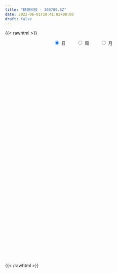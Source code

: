 ```yaml
---
title: "精研科技 - 300709.SZ"
date: 2022-06-01T20:41:02+08:00
draft: false
---
```

{{< rawhtml >}}
    <div style="text-align: center">
        <label style="padding: 1rem;"><input style="margin-right: .5rem" type="radio" name="period" value="D" checked onclick="period_change(this)">日</label>
        <label style="padding: 1rem;"><input style="margin-right: .5rem" type="radio" name="period" value="W" onclick="period_change(this)">周</label>
        <label style="padding: 1rem;"><input style="margin-right: .5rem" type="radio" name="period" value="M" onclick="period_change(this)">月</label>
    </div>
    <div id="chart" style="height: 700px;"></div> 
    <script type="text/javascript">
        const D_v = [31789.58,17188.54,16648.01,19782.54,20491.68,18408.97,13021.8,25885.63,72927.86,45839.28,58942.66,66710.91,65466.51,41575.82,27647.24,36043.74,21802.39,19258.27,16846.7,33655.02,21378.16,20102.78,47469.51,47959.66,33911.07,71690.3,36969.64,55777.96,43561.27,45658.7,27912.41,32002.69,22770.57,32086.51,22960.29,28697.15,23748.64,35218.82,20302.76,13309.28,14051.01,16822.62,32313.76,32488.4,23451.52,53088.59,35675.33,20479.51,17588.58,18277.04,29838.47,29267.47,21561.75,32805.99,21238.16,17890.11,21410.44,17124.09,20834.72,60386.82,37116.75,31084.86,21120.32,18062.8,18095.68,27489.97,29725.32,19913.35,33568.86,26867.69,21094.96,17376.07,22491.44,27928.57,69935.5,131856.75,109961.79,103148.37,100250.55,56420.1,61628.31,39505.17,39078.24,30981.04,24207.04,22345.27,19463.6,51301.11,41439.93,28574.72,27272.45,17354.36,47222.46,40031.54,50911.3,26924.32,165511.68,100176.56,50176.17,44218.6,40334.97,50834.58,41665.21,37853.5,125834.02,74211.6,138899.69,92484.89,109446.48,62322.87,58950.76,53565.6,123399.41,101234.79,85806.96,68968.69,46112.35,80422.56,53517.14,42995.48,30312.33,82781.24,86572.31,62816.09,61952.18,82479.25,51295.23,32579.28,82663.2,84557.91,50946.09,44997.67,60385.77,86992.74,44695.36,53673.1,39752.53,35303.8,43620.76,38562.73,61625.22,100007.66,66721.03,67840.87,43449.43,106217.4,67604.87,64001.49,62941.3,43838.95,31242.71,50142.88,31493.49,56662.18,60718.98,32255.61,37682.08,28078.03,69739.43,46197.64,46178.69,45908.61,37171.1,21000.05,23550.68,43349.04,23465.41,23486.0,36463.67,29906.61,51144.8,29059.81,53185.14,38011.01,31762.57,23662.89,33057.11,33812.64,28331.99,29781.58,35732.37,29879.72,23888.25,22409.34,26061.98,32889.29,31040.85,46050.7,26484.41,16842.12,23652.85,18485.21,25377.8,22934.29,33831.64,29573.21,19944.14,31191.01,22929.78,23350.87,15566.8,12228.57,25195.82,12654.61,16450.28,19303.26,31124.65,21773.66,20634.54,29382.34,24286.76,102201.4,46290.53,39548.86,35978.13,30097.36,19187.43,16461.58,20751.72,24650.88,40193.82,17712.56,24400.9,18698.42,20238.94,22943.84,20301.63,33735.29,23843.89,50076.9,53707.81,24928.45,16986.18,26511.32,32639.57,41368.05,22694.68,16409.57,13001.79,37027.46,25293.79,19108.57,15233.63,18238.78,13940.2,28167.09,19562.6,14388.26,36843.59,31210.45]
const D_histogram = [0.0,-0.0068795442,-0.0023465882,0.0561918973,0.1422051261,0.1533161213,0.1668043626,0.2193497179,0.4624865569,0.5317613426,0.6786722628,0.8701012765,0.8904294517,0.7461748165,0.6399176945,0.3969387771,0.2709127545,0.1067550665,0.0100222532,-0.0215329577,-0.0647778703,-0.156331061,-0.0732579773,0.0059514085,0.0313481807,0.253909756,0.2859471029,0.3940711306,0.369734562,0.2111150135,0.0935879211,-0.1007255858,-0.2134124892,-0.249398476,-0.2565529453,-0.2631837153,-0.3208692804,-0.4718937203,-0.5952092935,-0.6314333435,-0.6544043897,-0.574475574,-0.4233591231,-0.2894636857,-0.2614278722,-0.6158759162,-0.8850245411,-1.0028961673,-1.0213145327,-0.9613406845,-0.8793501962,-0.842651685,-0.7520197442,-0.6427458018,-0.5477487926,-0.4303320432,-0.2925502219,-0.1874887125,-0.0926995947,0.0866197618,0.1427592907,0.1031075466,0.0722678424,0.0649959019,0.0376291324,0.0934663025,0.08344219,0.0943759343,0.0289508377,-0.0254494267,-0.0649243706,-0.0443256707,0.0123090579,0.1312913652,0.3606729879,0.8844440384,1.0859037828,0.9918989413,0.9700022508,0.854392428,0.813069835,0.6890722289,0.5583902789,0.4125039985,0.2593281216,0.1300817673,0.0688996935,0.1363921842,0.0311594003,-0.1143474712,-0.310394214,-0.3484443649,-0.164699278,-0.0369034727,0.1028160875,0.1397041188,0.408553861,0.5671753926,0.5405246084,0.4081246654,0.3437271279,0.3315645253,0.3213911704,0.337154315,0.6298697802,0.7328634511,0.9070703155,1.0298351286,1.1696483978,1.0823231412,0.9689763762,0.9017654161,1.0717087192,0.8939301254,0.786285904,0.7972889386,0.6837053901,0.8608281798,0.7513403499,0.6908757892,0.5957245233,0.2897331679,-0.1215412796,-0.3376521868,-0.6210037172,-0.9576728145,-1.207735117,-1.3531910682,-1.1849708382,-0.8862506528,-0.7618822073,-0.6807395636,-0.4902695962,-0.5164731915,-0.6350894907,-0.6316550303,-0.6174704358,-0.6916106011,-0.7901210788,-0.7169756563,-0.5550325051,-0.6292837348,-0.6337375689,-0.4708741163,-0.3484499377,0.2050440836,0.4331792449,0.332758339,0.3736115165,0.3277117327,0.3050391148,0.3937827969,0.4070497727,0.4460528522,0.1873335495,0.0238155126,-0.2699875445,-0.4418097986,-0.8181712151,-0.9507805767,-0.9508483748,-0.7801552891,-0.5510839532,-0.485074812,-0.5344736229,-0.7047306458,-0.7698147142,-0.8142279886,-0.9589257039,-0.9524923605,-0.9771346489,-0.8262826728,-0.7686555174,-0.7152074951,-0.6164110026,-0.5638027244,-0.6028820737,-0.6207019141,-0.4620273427,-0.3276297503,-0.1368895576,0.0303385673,0.2141993893,0.3543245838,0.541208749,0.6461764979,0.820460602,1.0897259088,1.1702664355,1.1785972459,1.1525853147,1.0833629792,0.8892993665,0.7132022779,0.4972597759,0.3545980241,0.3079336022,0.051957759,-0.2549016267,-0.278320116,-0.2383695069,-0.2304507895,-0.289085804,-0.311674289,-0.2970114804,-0.30695523,-0.4153403288,-0.4281885011,-0.5588341633,-0.5471450685,-0.5911132863,-0.9394538772,-1.1384408844,-1.2122828714,-1.2042433106,-1.1904219627,-1.1212102504,-1.0764277322,-0.9823952962,-0.9029420587,-0.650938991,-0.4697141073,-0.361702805,-0.3050562709,-0.2401205635,-0.32409398,-0.3864936677,-0.2908205077,-0.2197618869,0.1153569397,0.462859736,0.6278216037,0.7072206226,0.8535753532,0.9710140418,1.1193951454,1.1874959152,1.1619877839,1.1486101402,1.2768506383,1.3029796992,1.2384316243,1.1010173653,0.8383867188,0.6252776942,0.6029257656,0.5212447657,0.4341892329,0.5011396065,0.4519204668]
const D_fast = [0.0,-0.0085994302,-0.0046531213,0.0679333386,0.1894978489,0.2389378744,0.2941272063,0.4015099911,0.7602684693,0.9624835907,1.2790625766,1.6880169093,1.9309524475,1.9732415164,2.026963818,1.8832195949,1.8249217609,1.6874528396,1.5932255896,1.5562871392,1.4968477591,1.3662118031,1.4309703925,1.5116676304,1.5449014478,1.830940462,1.9344645847,2.141106395,2.2092034669,2.1033626718,2.0092325597,1.7897376564,1.6236976306,1.5253620249,1.4540693193,1.3816426204,1.2437397352,0.9747418653,0.7026239687,0.5085415828,0.3219694391,0.2582793614,0.3035560315,0.3650855475,0.3277643929,-0.1806526302,-0.6710573903,-1.0396530584,-1.3134000569,-1.4937613799,-1.6316084406,-1.8055728506,-1.9029458459,-1.954358354,-1.9962985429,-1.9864648044,-1.9218205385,-1.8636312073,-1.7920169881,-1.5910426912,-1.4992133396,-1.513088197,-1.5258609406,-1.5168839056,-1.5348433921,-1.4556396463,-1.4448032113,-1.4102754835,-1.4684628707,-1.5292254917,-1.5849315283,-1.5754142461,-1.5157022529,-1.3638971044,-1.0443472347,-0.2994651746,0.1734705155,0.3274404093,0.5480442815,0.6460325657,0.8079774314,0.8562478826,0.8651635024,0.8224032215,0.7340593751,0.6373334626,0.5933763122,0.6949668489,0.597523915,0.4234301758,0.1497848795,0.0246236373,0.1671939047,0.2857638418,0.451187424,0.5230014849,0.8939896924,1.1944050721,1.30288544,1.2725166634,1.2940509078,1.3647794365,1.4349538743,1.5350055976,1.9851885079,2.2713980415,2.6723724848,3.0525960801,3.4848214487,3.6680769775,3.7969743065,3.9552047004,4.3930751833,4.4387791209,4.5277063754,4.7380316446,4.7953744437,5.1877042783,5.2660515359,5.3783059225,5.4320857875,5.198527724,4.7568679567,4.4563440027,4.017741543,3.4416542421,2.8896581604,2.4059044421,2.2778819626,2.3550394848,2.2889373784,2.1998951312,2.2677976996,2.1124758064,1.8350871345,1.6806078373,1.5404248228,1.2933820072,0.9973412599,0.8912427683,0.9144277932,0.6828556298,0.5199674035,0.565112327,0.6004240212,1.2051790634,1.5416090359,1.5243777148,1.6586337714,1.6946619208,1.7482490815,1.935438463,2.0504678819,2.2009841744,1.9890982591,1.8315341003,1.4702341571,1.1879594534,0.607055233,0.2367507273,-0.0010291645,-0.0253749011,0.0659254465,0.0106658847,-0.1723513319,-0.5187910163,-0.7763287632,-1.0242990348,-1.408728176,-1.6404179228,-1.9093438734,-1.9650625656,-2.0995992894,-2.224953141,-2.2802593991,-2.368601802,-2.5584016697,-2.7313969887,-2.6882292529,-2.6357390981,-2.4792212948,-2.3044085281,-2.0669978588,-1.8382915183,-1.5161051659,-1.2495932924,-0.8701940378,-0.3284972539,0.0446098818,0.3475900036,0.609724401,0.8113428104,0.8396040393,0.8418075201,0.7501799622,0.6961677163,0.7264866951,0.4835002915,0.1129154992,0.0199169809,0.0002752133,-0.0494187667,-0.1803252322,-0.2808322895,-0.340422351,-0.427104908,-0.6393250891,-0.7592203866,-1.0295745897,-1.154671762,-1.3464183014,-1.9296223616,-2.4132195899,-2.7901322947,-3.0831535616,-3.3669377044,-3.5780285547,-3.8023529696,-3.9539193576,-4.1002016348,-4.0109333148,-3.9471369579,-3.9295513569,-3.9491688905,-3.944263324,-4.1092602355,-4.2682833401,-4.245315307,-4.229197158,-3.8652390964,-3.4020213661,-3.0801040975,-2.823899923,-2.4641513541,-2.103959155,-1.6757292651,-1.3107545164,-1.0457657017,-0.7719908104,-0.3245376527,0.0273363329,0.2723961641,0.4102362464,0.3572022797,0.3004126786,0.4287921914,0.477422383,0.4989141583,0.6911494335,0.7549104106]
const D_slow = [0.0,-0.001719886,-0.0023065331,0.0117414412,0.0472927228,0.0856217531,0.1273228437,0.1821602732,0.2977819124,0.4307222481,0.6003903138,0.8179156329,1.0405229958,1.2270666999,1.3870461235,1.4862808178,1.5540090064,1.5806977731,1.5832033364,1.5778200969,1.5616256294,1.5225428641,1.5042283698,1.5057162219,1.5135532671,1.5770307061,1.6485174818,1.7470352645,1.8394689049,1.8922476583,1.9156446386,1.8904632421,1.8371101198,1.7747605008,1.7106222645,1.6448263357,1.5646090156,1.4466355855,1.2978332622,1.1399749263,0.9763738289,0.8327549354,0.7269151546,0.6545492332,0.5891922651,0.4352232861,0.2139671508,-0.0367568911,-0.2920855242,-0.5324206954,-0.7522582444,-0.9629211656,-1.1509261017,-1.3116125522,-1.4485497503,-1.5561327611,-1.6292703166,-1.6761424947,-1.6993173934,-1.677662453,-1.6419726303,-1.6161957437,-1.598128783,-1.5818798076,-1.5724725245,-1.5491059488,-1.5282454013,-1.5046514178,-1.4974137083,-1.503776065,-1.5200071577,-1.5310885754,-1.5280113109,-1.4951884696,-1.4050202226,-1.183909213,-0.9124332673,-0.664458532,-0.4219579693,-0.2083598623,-0.0050924035,0.1671756537,0.3067732234,0.409899223,0.4747312534,0.5072516953,0.5244766187,0.5585746647,0.5663645148,0.537777647,0.4601790935,0.3730680023,0.3318931828,0.3226673146,0.3483713364,0.3832973661,0.4854358314,0.6272296795,0.7623608316,0.864391998,0.9503237799,1.0332149113,1.1135627039,1.1978512826,1.3553187277,1.5385345904,1.7653021693,2.0227609515,2.3151730509,2.5857538362,2.8279979303,3.0534392843,3.3213664641,3.5448489955,3.7414204715,3.9407427061,4.1116690536,4.3268760986,4.514711186,4.6874301333,4.8363612641,4.9087945561,4.8784092362,4.7939961895,4.6387452602,4.3993270566,4.0973932774,3.7590955103,3.4628528008,3.2412901376,3.0508195857,2.8806346948,2.7580672958,2.6289489979,2.4701766252,2.3122628676,2.1578952587,1.9849926084,1.7874623387,1.6082184246,1.4694602983,1.3121393646,1.1537049724,1.0359864433,0.9488739589,1.0001349798,1.108429791,1.1916193758,1.2850222549,1.3669501881,1.4432099668,1.541655666,1.6434181092,1.7549313222,1.8017647096,1.8077185877,1.7402217016,1.629769252,1.4252264482,1.187531304,0.9498192103,0.754780388,0.6170093997,0.4957406967,0.362122291,0.1859396295,-0.006514049,-0.2100710462,-0.4498024721,-0.6879255623,-0.9322092245,-1.1387798927,-1.330943772,-1.5097456458,-1.6638483965,-1.8047990776,-1.955519596,-2.1106950745,-2.2262019102,-2.3081093478,-2.3423317372,-2.3347470954,-2.2811972481,-2.1926161021,-2.0573139149,-1.8957697904,-1.6906546399,-1.4182231627,-1.1256565538,-0.8310072423,-0.5428609136,-0.2720201688,-0.0496953272,0.1286052423,0.2529201862,0.3415696923,0.4185530928,0.4315425326,0.3678171259,0.2982370969,0.2386447202,0.1810320228,0.1087605718,0.0308419995,-0.0434108706,-0.1201496781,-0.2239847603,-0.3310318855,-0.4707404264,-0.6075266935,-0.7553050151,-0.9901684844,-1.2747787055,-1.5778494233,-1.878910251,-2.1765157417,-2.4568183043,-2.7259252373,-2.9715240614,-3.1972595761,-3.3599943238,-3.4774228506,-3.5678485519,-3.6441126196,-3.7041427605,-3.7851662555,-3.8817896724,-3.9544947993,-4.0094352711,-3.9805960361,-3.8648811021,-3.7079257012,-3.5311205456,-3.3177267073,-3.0749731968,-2.7951244105,-2.4982504317,-2.2077534857,-1.9206009506,-1.601388291,-1.2756433662,-0.9660354602,-0.6907811189,-0.4811844392,-0.3248650156,-0.1741335742,-0.0438223828,0.0647249254,0.1900098271,0.3029899438]
const D_data = [['2021-05-21', 29.0992, 30.3345, 29.0163, 31.1138],['2021-05-24', 30.2599, 30.2267, 29.6796, 30.4257],['2021-05-25', 30.2433, 30.3594, 30.1604, 31.0392],['2021-05-26', 30.3428, 31.2299, 30.2184, 31.2382],['2021-05-27', 31.0641, 32.0506, 31.006, 32.1667],['2021-05-28', 31.7936, 31.5035, 31.1138, 31.976],['2021-05-31', 31.719, 31.7439, 31.5035, 32.0755],['2021-06-01', 32.03, 32.59, 32.0, 33.49],['2021-06-02', 33.01, 36.09, 33.01, 37.57],['2021-06-03', 36.99, 35.21, 34.65, 36.99],['2021-06-04', 35.11, 37.33, 34.63, 37.82],['2021-06-07', 37.22, 39.53, 36.3, 39.98],['2021-06-08', 39.43, 38.8, 38.16, 41.43],['2021-06-09', 38.5, 37.22, 37.03, 39.05],['2021-06-10', 37.64, 37.76, 37.1, 37.94],['2021-06-11', 37.41, 35.72, 35.49, 37.76],['2021-06-15', 35.5, 36.67, 35.05, 36.95],['2021-06-16', 36.39, 35.78, 35.68, 37.73],['2021-06-17', 35.69, 36.19, 35.36, 36.36],['2021-06-18', 35.9, 36.88, 35.08, 37.2],['2021-06-21', 36.88, 36.72, 36.31, 37.18],['2021-06-22', 36.72, 35.88, 35.83, 37.1],['2021-06-23', 35.97, 38.17, 35.71, 38.33],['2021-06-24', 38.0, 38.75, 37.68, 39.5],['2021-06-25', 38.69, 38.59, 37.5, 38.99],['2021-06-28', 38.54, 42.07, 38.4, 42.97],['2021-06-29', 42.04, 40.82, 40.81, 42.04],['2021-06-30', 40.65, 42.67, 40.51, 43.46],['2021-07-01', 42.67, 41.8, 41.5, 43.5],['2021-07-02', 41.3, 40.12, 39.47, 41.7],['2021-07-05', 40.13, 40.28, 38.92, 40.57],['2021-07-06', 40.26, 38.74, 38.0, 40.34],['2021-07-07', 38.5, 39.07, 38.36, 39.6],['2021-07-08', 39.3, 39.7, 38.87, 40.38],['2021-07-09', 39.3, 39.99, 39.17, 40.66],['2021-07-12', 40.02, 39.99, 39.21, 40.47],['2021-07-13', 40.01, 39.17, 39.0, 40.28],['2021-07-14', 39.01, 37.33, 37.05, 39.38],['2021-07-15', 37.3, 36.7, 36.1, 37.3],['2021-07-16', 36.78, 37.04, 36.53, 37.24],['2021-07-19', 36.61, 36.68, 35.86, 37.1],['2021-07-20', 36.49, 37.76, 36.14, 38.15],['2021-07-21', 37.89, 38.99, 37.37, 39.58],['2021-07-22', 38.78, 39.36, 38.62, 40.38],['2021-07-23', 39.03, 38.34, 37.85, 39.12],['2021-07-26', 33.49, 32.38, 31.79, 35.0],['2021-07-27', 32.5, 31.2, 31.1, 32.65],['2021-07-28', 31.01, 31.3, 30.5, 32.08],['2021-07-29', 31.48, 31.34, 31.24, 31.99],['2021-07-30', 31.34, 31.58, 31.05, 31.95],['2021-08-02', 31.9, 31.41, 30.49, 31.9],['2021-08-03', 31.11, 30.35, 29.99, 31.55],['2021-08-04', 30.61, 30.58, 30.11, 30.74],['2021-08-05', 30.99, 30.62, 30.23, 31.94],['2021-08-06', 30.65, 30.32, 29.86, 30.75],['2021-08-09', 30.1, 30.57, 29.9, 30.68],['2021-08-10', 30.57, 31.0, 30.28, 31.1],['2021-08-11', 31.0, 30.82, 30.51, 31.25],['2021-08-12', 30.6, 30.88, 30.6, 31.22],['2021-08-13', 30.89, 32.44, 30.55, 33.19],['2021-08-16', 32.44, 31.39, 31.2, 32.44],['2021-08-17', 31.43, 30.1, 29.96, 31.52],['2021-08-18', 29.9, 29.86, 29.42, 30.14],['2021-08-19', 29.84, 29.88, 29.4, 30.3],['2021-08-20', 29.67, 29.35, 29.0, 29.93],['2021-08-23', 29.28, 30.3, 29.02, 30.5],['2021-08-24', 30.53, 29.45, 29.11, 30.53],['2021-08-25', 29.46, 29.57, 29.3, 29.8],['2021-08-26', 29.57, 28.3, 28.3, 29.57],['2021-08-27', 28.13, 27.9, 27.62, 29.01],['2021-08-30', 27.81, 27.58, 27.32, 28.05],['2021-08-31', 27.45, 28.02, 27.01, 28.06],['2021-09-01', 28.21, 28.45, 27.7, 28.79],['2021-09-02', 28.37, 29.55, 28.11, 29.63],['2021-09-03', 29.55, 31.87, 29.55, 32.78],['2021-09-06', 33.48, 37.92, 32.9, 38.05],['2021-09-07', 36.3, 36.49, 35.86, 38.18],['2021-09-08', 36.49, 33.8, 33.33, 36.49],['2021-09-09', 34.0, 35.1, 33.03, 36.79],['2021-09-10', 34.82, 34.24, 33.52, 35.0],['2021-09-13', 34.39, 35.4, 32.92, 36.17],['2021-09-14', 35.32, 34.53, 34.05, 35.66],['2021-09-15', 34.29, 34.29, 33.66, 35.51],['2021-09-16', 34.21, 33.79, 33.7, 35.01],['2021-09-17', 33.58, 33.22, 32.86, 34.18],['2021-09-22', 33.0, 32.98, 32.5, 33.95],['2021-09-23', 33.0, 33.47, 32.7, 33.56],['2021-09-24', 33.47, 35.26, 32.88, 35.26],['2021-09-27', 35.0, 33.14, 33.09, 35.24],['2021-09-28', 33.12, 32.0, 31.85, 33.77],['2021-09-29', 31.55, 30.34, 30.34, 31.93],['2021-09-30', 30.55, 31.48, 30.34, 31.68],['2021-10-08', 31.42, 34.5, 31.37, 34.74],['2021-10-11', 34.63, 34.61, 34.43, 36.38],['2021-10-12', 34.6, 35.56, 34.01, 36.38],['2021-10-13', 35.5, 34.9, 34.68, 36.18],['2021-10-14', 39.0, 38.92, 37.53, 41.5],['2021-10-15', 38.21, 39.17, 36.62, 39.7],['2021-10-18', 38.41, 37.75, 37.57, 38.99],['2021-10-19', 38.26, 36.49, 36.3, 38.3],['2021-10-20', 36.36, 37.24, 36.36, 37.65],['2021-10-21', 36.98, 38.1, 36.98, 39.59],['2021-10-22', 37.86, 38.48, 37.81, 39.96],['2021-10-25', 38.18, 39.25, 38.18, 40.06],['2021-10-26', 39.33, 44.13, 38.98, 45.1],['2021-10-27', 43.1, 43.58, 42.71, 45.45],['2021-10-28', 43.2, 46.12, 43.2, 49.5],['2021-10-29', 46.23, 47.33, 45.22, 48.44],['2021-11-01', 48.0, 49.45, 47.21, 50.1],['2021-11-02', 50.0, 48.0, 47.34, 50.0],['2021-11-03', 47.66, 48.34, 46.91, 49.3],['2021-11-04', 48.32, 49.6, 48.27, 50.5],['2021-11-05', 49.6, 54.1, 48.46, 57.37],['2021-11-08', 54.1, 51.0, 50.43, 56.65],['2021-11-09', 51.13, 52.3, 48.75, 53.43],['2021-11-10', 52.78, 54.71, 51.49, 54.88],['2021-11-11', 53.15, 54.04, 53.01, 56.5],['2021-11-12', 53.3, 59.08, 53.13, 60.9],['2021-11-15', 57.5, 56.95, 55.7, 58.88],['2021-11-16', 57.8, 58.34, 56.41, 58.54],['2021-11-17', 57.45, 58.68, 57.4, 59.51],['2021-11-18', 59.0, 56.0, 54.0, 61.79],['2021-11-19', 55.18, 53.5, 53.35, 55.87],['2021-11-22', 53.08, 54.75, 53.0, 56.35],['2021-11-23', 55.09, 52.84, 51.84, 55.12],['2021-11-24', 52.9, 50.5, 50.01, 53.06],['2021-11-25', 51.3, 49.73, 48.96, 51.3],['2021-11-26', 49.27, 49.5, 48.85, 50.0],['2021-11-29', 49.1, 52.99, 48.6, 53.3],['2021-11-30', 53.64, 55.54, 53.13, 57.2],['2021-12-01', 55.0, 54.29, 53.81, 55.88],['2021-12-02', 54.01, 54.15, 53.19, 56.5],['2021-12-03', 54.36, 56.19, 54.36, 57.69],['2021-12-06', 54.81, 53.9, 52.75, 55.99],['2021-12-07', 54.11, 52.25, 51.8, 54.68],['2021-12-08', 52.52, 53.3, 51.68, 54.1],['2021-12-09', 53.69, 53.3, 52.0, 55.49],['2021-12-10', 53.0, 51.8, 51.6, 53.8],['2021-12-13', 51.86, 50.7, 49.96, 51.88],['2021-12-14', 51.44, 52.42, 50.78, 52.65],['2021-12-15', 51.09, 53.88, 51.09, 55.33],['2021-12-16', 55.54, 50.88, 49.88, 57.3],['2021-12-17', 50.3, 51.21, 50.14, 52.5],['2021-12-20', 51.0, 53.45, 50.69, 55.49],['2021-12-21', 54.28, 53.53, 52.1, 54.44],['2021-12-22', 53.97, 60.85, 53.29, 61.77],['2021-12-23', 61.28, 59.3, 58.88, 62.86],['2021-12-24', 60.19, 56.0, 55.55, 60.91],['2021-12-27', 56.57, 58.07, 55.71, 59.71],['2021-12-28', 58.0, 57.44, 56.48, 59.73],['2021-12-29', 57.4, 58.0, 56.75, 59.39],['2021-12-30', 57.68, 60.07, 57.0, 60.56],['2021-12-31', 59.48, 59.95, 59.0, 60.77],['2022-01-04', 59.12, 61.0, 58.44, 62.88],['2022-01-05', 60.88, 57.18, 55.58, 61.0],['2022-01-06', 57.0, 57.57, 56.5, 58.8],['2022-01-07', 57.59, 54.85, 54.39, 59.17],['2022-01-10', 54.9, 55.07, 54.06, 56.0],['2022-01-11', 55.0, 50.73, 49.86, 55.49],['2022-01-12', 50.7, 51.88, 49.89, 52.5],['2022-01-13', 51.89, 52.57, 50.05, 54.25],['2022-01-14', 52.01, 54.6, 51.16, 56.18],['2022-01-17', 52.54, 55.98, 52.54, 56.49],['2022-01-18', 56.26, 54.4, 54.1, 56.6],['2022-01-19', 54.03, 52.65, 51.9, 54.5],['2022-01-20', 53.5, 50.08, 49.39, 53.65],['2022-01-21', 50.28, 50.18, 49.06, 50.97],['2022-01-24', 49.68, 49.49, 48.7, 50.83],['2022-01-25', 49.48, 46.96, 46.38, 50.22],['2022-01-26', 46.96, 47.63, 46.3, 48.05],['2022-01-27', 47.5, 46.3, 46.0, 49.89],['2022-01-28', 46.78, 47.97, 46.0, 48.74],['2022-02-07', 48.6, 46.55, 45.2, 49.36],['2022-02-08', 47.81, 46.0, 45.02, 47.81],['2022-02-09', 45.43, 46.22, 44.2, 46.29],['2022-02-10', 45.8, 45.33, 44.38, 46.23],['2022-02-11', 45.45, 43.48, 43.19, 45.45],['2022-02-14', 43.2, 42.81, 42.06, 43.7],['2022-02-15', 42.91, 44.66, 42.81, 44.96],['2022-02-16', 45.16, 44.51, 44.3, 46.31],['2022-02-17', 44.53, 45.58, 44.21, 46.1],['2022-02-18', 45.5, 45.88, 44.58, 46.69],['2022-02-21', 46.0, 46.81, 45.35, 47.19],['2022-02-22', 46.5, 47.05, 45.38, 47.32],['2022-02-23', 46.8, 48.58, 46.22, 48.73],['2022-02-24', 48.58, 48.54, 47.66, 49.78],['2022-02-25', 49.2, 50.5, 48.55, 51.21],['2022-02-28', 50.54, 53.44, 50.52, 53.99],['2022-03-01', 52.62, 52.75, 51.8, 53.84],['2022-03-02', 52.98, 52.89, 51.69, 53.0],['2022-03-03', 52.66, 53.25, 51.68, 53.6],['2022-03-04', 53.0, 53.29, 52.0, 55.15],['2022-03-07', 52.79, 51.78, 51.14, 53.64],['2022-03-08', 52.48, 51.65, 50.22, 52.72],['2022-03-09', 51.98, 50.6, 47.82, 52.47],['2022-03-10', 51.69, 50.93, 50.66, 52.5],['2022-03-11', 50.63, 51.94, 48.87, 52.19],['2022-03-14', 51.98, 48.7, 48.26, 52.68],['2022-03-15', 48.15, 46.51, 46.0, 48.69],['2022-03-16', 47.29, 49.0, 44.37, 49.9],['2022-03-17', 49.93, 49.67, 49.0, 50.85],['2022-03-18', 50.02, 49.24, 48.2, 50.35],['2022-03-21', 49.22, 48.08, 46.95, 49.5],['2022-03-22', 47.85, 48.08, 47.09, 48.48],['2022-03-23', 47.5, 48.28, 46.89, 48.82],['2022-03-24', 48.03, 47.73, 46.3, 48.11],['2022-03-25', 47.73, 45.86, 44.98, 48.39],['2022-03-28', 46.59, 46.35, 43.98, 46.7],['2022-03-29', 46.3, 44.03, 44.0, 46.3],['2022-03-30', 44.36, 44.97, 42.96, 45.19],['2022-03-31', 44.94, 43.63, 43.0, 44.94],['2022-04-01', 43.12, 38.01, 37.53, 43.12],['2022-04-06', 38.07, 37.4, 36.82, 38.18],['2022-04-07', 37.19, 37.08, 35.75, 37.4],['2022-04-08', 36.66, 36.71, 36.03, 37.5],['2022-04-11', 36.13, 35.59, 35.03, 36.69],['2022-04-12', 34.58, 35.25, 34.45, 35.7],['2022-04-13', 35.0, 34.0, 33.8, 35.1],['2022-04-14', 33.95, 33.76, 33.19, 34.12],['2022-04-15', 33.57, 32.85, 32.64, 33.79],['2022-04-18', 32.96, 34.82, 32.13, 34.82],['2022-04-19', 34.96, 34.17, 33.78, 35.24],['2022-04-20', 34.17, 33.2, 33.0, 34.62],['2022-04-21', 33.65, 32.22, 31.72, 33.75],['2022-04-22', 31.6, 31.91, 31.12, 32.35],['2022-04-25', 31.2, 29.23, 29.0, 31.84],['2022-04-26', 29.81, 28.27, 28.06, 30.1],['2022-04-27', 28.0, 29.51, 27.51, 29.88],['2022-04-28', 29.38, 28.88, 28.52, 30.0],['2022-04-29', 29.2, 32.68, 29.0, 32.94],['2022-05-05', 32.3, 34.36, 32.14, 35.3],['2022-05-06', 33.2, 33.36, 32.7, 34.39],['2022-05-09', 33.23, 32.97, 32.68, 33.53],['2022-05-10', 32.68, 34.56, 32.01, 34.96],['2022-05-11', 34.34, 35.19, 34.24, 36.88],['2022-05-12', 35.47, 36.72, 35.2, 37.18],['2022-05-13', 37.03, 36.85, 35.88, 38.48],['2022-05-16', 36.96, 36.4, 36.3, 37.27],['2022-05-17', 36.37, 37.08, 36.0, 37.38],['2022-05-18', 37.89, 39.89, 36.66, 40.13],['2022-05-19', 39.01, 39.86, 38.5, 40.21],['2022-05-20', 39.89, 39.48, 38.8, 40.28],['2022-05-23', 39.99, 38.84, 38.32, 39.99],['2022-05-24', 39.5, 36.88, 36.8, 39.5],['2022-05-25', 37.4, 36.74, 36.23, 37.49],['2022-05-26', 36.8, 38.95, 35.3, 39.41],['2022-05-27', 39.14, 38.36, 37.73, 39.88],['2022-05-30', 38.53, 38.22, 37.03, 39.19],['2022-05-31', 38.0, 40.49, 37.1, 40.86],['2022-06-01', 40.54, 39.5, 38.78, 40.55]]
const W_v = [133.39,89495.67,352824.72,369652.48,256555.64,142390.01,105334.85,110571.04,53948.15,44513.29,74148.98,45598.17,85862.67,93732.34,65420.27,62458.97,48077.16,31326.8,19276.32,59063.21,92803.27,66264.9,72241.22,80244.43,63335.76,108207.64,69708.21,72976.35,24739.36,43136.95,46957.75,60635.71,58472.08,81794.58,80356.54,52731.99,42144.65,43564.33,84810.29,37125.9,44663.03,26354.58,30888.52,26309.67,28404.97,31410.7,19950.48,19694.3,17979.35,13923.37,23555.92,20276.01,20508.44,33938.41,34994.79,90063.61,56932.98,35741.37,29587.97,17618.46,19617.69,22088.79,9705.27,22755.96,34277.35,16718.16,18891.95,75866.18,89338.11,100950.55,71402.54,81246.11,175317.15,142238.72,116079.05,74637.88,84954.82,60683.72,24660.02,52827.95,25291.95,56095.4,42862.27,30064.57,30617.63,21709.57,22459.19,41815.71,49750.35,48579.47,32500.38,25075.16,52133.06,110756.55,117299.81,88490.56,106240.73,73874.85,155898.6,123493.52,15711.7,69267.88,89308.41,82510.0,113112.09,128989.58,190927.49,236904.6,97823.23,102344.12,151535.71,125655.73,158896.38,97641.31,103871.65,125149.1,68573.02,128034.72,119428.72,154616.08,170834.93,101190.65,110999.15,128634.05,122044.42,133264.85,111775.81,122567.48,123128.49,108390.17,106698.15,102847.61,116357.05,89853.79,178247.72,134527.08,200342.64,93631.98,231011.84,186680.89,122120.22,108886.2,111001.74,137806.5,107305.35,151075.39,159125.57,107924.29,129899.22,89925.72,98409.53,49656.2,19150.59,130706.66,104728.05,130575.08,217183.51,186811.08,101715.14,69837.45,72884.56,55430.17,71618.66,108442.8,136426.14,147530.3,109919.56,129805.4,109869.27,92494.56,48177.6,39110.04,85596.5,78147.62,85564.66,52461.17,68355.86,59137.75,48118.47,42557.89,49075.21,50110.39,17191.66,60747.68,85090.03,92519.74,216617.23,237444.22,91562.38,170821.18,253657.87,137732.47,121276.65,119127.31,145109.05,134711.84,137646.18,125480.41,137565.19,158826.54,501637.5599999999,195399.8,93109.98,114641.46,47222.46,383555.4,227229.53,469283.7000000001,407685.12,382545.35,296178.5,291122.03,323550.64,260417.53,310537.4,349114.0599999999,219659.33,187318.85,236102.4,148536.28,170060.89,179678.72,157538.3,136289.71,131515.29,131661.08,105267.03,104728.62,198278.7,121817.52,111148.97,121244.64,150901.55,78636.26,140199.8,110841.18,95142.3,82442.3]
const W_histogram = [0.0,1.5013807407,2.1360669309,2.805902863,2.2569163443,1.6110272607,1.2755341117,0.7970932484,0.2864172287,-0.175032436,-0.5040175484,-0.7680854482,-0.7047225091,-0.7860112949,-1.0108733481,-1.5206228039,-2.0527895258,-2.1123684961,-2.0406829274,-1.821648611,-1.3547392748,-1.1573742006,-1.1378687152,-0.8026903965,-0.4987826915,-0.5108583786,-0.6012602963,-0.8112528897,-0.8699583111,-0.8295837205,-0.6607396793,-0.4564284571,-0.3819534854,-0.2089831057,-0.0616644602,-0.3481940002,-0.4253447995,-0.521005076,-0.4644732496,-0.4019556235,-0.3096931653,-0.4241227061,-0.441955774,-0.4572649756,-0.3877161946,-0.3767236771,-0.3332723028,-0.268971524,-0.1980108253,-0.144779146,-0.2270629761,-0.2201077729,-0.1542487011,-0.0241871133,0.0729118819,0.3644885939,0.4624503069,0.4968776735,0.5148832684,0.4961640788,0.4988471948,0.5023204536,0.517521311,0.5530871794,0.5456300868,0.5484279658,0.4699689513,0.5761666722,0.6943928559,0.8257541555,0.85934108,0.9535251701,1.3362308815,1.5983535356,1.9765543314,1.8611189251,1.7694901053,1.5282589699,1.2749385363,0.9121974175,0.5087419053,0.4181950579,0.4854279605,0.4354826214,0.3712239917,0.3743918454,0.3575114493,0.4750818088,0.6416676844,0.5787235865,0.489181763,0.2753265622,0.3058865506,0.7800162501,1.2270723798,1.2383910847,1.287369247,1.1376868596,0.6621190177,0.1120719539,-0.2892461652,-0.578888791,-0.8283130012,-0.798064655,-0.7920134467,-0.3770591668,0.354885325,0.6557020666,0.7640187093,1.1680608706,1.738478159,2.1154574627,2.0648998382,1.9188620319,1.8510249265,2.1067662172,1.8042552981,1.6149900502,1.3389470705,2.3367652081,2.2430169067,1.6443150402,0.4218720854,-0.9619750482,-2.241948199,-2.7562263618,-3.1730104032,-3.4107085717,-3.7140149875,-3.2258789085,-2.3963032054,-1.6854558015,-1.7838991481,-1.8412832588,-0.7100405715,-0.193417079,0.439801281,0.898157795,1.2615742171,1.6689530844,1.6126095708,0.7665079638,0.6626558229,0.0153127343,-0.7075686618,-1.1933309553,-1.5075777687,-1.6272189717,-2.293177874,-2.6947774251,-2.9146042385,-3.0446566385,-2.9290314876,-2.8677895173,-2.6695951833,-2.3665798225,-1.826360111,-1.3261629562,-1.1059844333,-0.9105508571,-0.7298110285,-0.7967611955,-0.9935368525,-1.2389895075,-1.0283951512,-0.7247691071,-0.4400534123,-0.5213118568,-0.6931800614,-0.8847987737,-0.9561005868,-0.6863033922,-0.5147425624,-0.3009448249,-0.3415526797,-0.2942754165,-0.0572215019,0.1155998443,0.3171362967,0.4010471754,0.5360759341,0.4594080081,0.3969335089,0.3615905706,0.3823809115,0.4988259374,0.96521507,1.1497135228,1.322011144,1.5097159786,1.6823098308,1.7266131108,1.5042827818,1.3942831021,0.8429082384,0.3928679344,0.2447423038,-0.039431914,-0.2892310264,-0.1578386526,0.1038408386,0.2168855449,0.4256305826,0.3110270726,0.4330138828,0.8012083911,0.9605309563,1.5872159503,2.3376244704,3.006681308,2.9089080573,2.4298279174,2.413538936,1.9755717238,1.5342681257,1.4538493332,1.5469213772,1.1627795217,0.8065320498,0.2184854105,-0.3434830151,-1.0043682143,-1.2506149747,-1.0795401143,-0.7701900081,-0.6528380099,-0.7466443881,-1.0095775182,-1.6476965566,-2.0657624676,-2.4826525645,-2.6849455703,-2.6268810041,-2.4084295928,-1.9160854646,-1.3283962249,-0.9480427131,-0.5711932771]
const W_fast = [0.0,1.8767259259,3.0454288488,4.4167404966,4.4319830641,4.1888507957,4.1722411746,3.8930736233,3.4540019108,2.9487941371,2.4938046376,2.0377153757,1.9248976876,1.647106078,1.1695256879,0.279620531,-0.7657435723,-1.3534146666,-1.7918998298,-2.0282776662,-1.9000531486,-1.9920316246,-2.256993318,-2.1224875984,-1.9432755663,-2.0830658481,-2.3237828398,-2.7365886556,-3.0127836549,-3.1798049944,-3.176145873,-3.0859417651,-3.1069551647,-2.9862305614,-2.854328031,-3.227906071,-3.4113930701,-3.6373046157,-3.6968911016,-3.7348623815,-3.7200232146,-3.9404834319,-4.0688054433,-4.1984308888,-4.2258111565,-4.3089995582,-4.3488662597,-4.3518083619,-4.3303503695,-4.3133134766,-4.4523630509,-4.5004347908,-4.4731378942,-4.3491230848,-4.2337961191,-3.8510972586,-3.637522969,-3.478876184,-3.332149772,-3.2268279418,-3.0994330271,-2.9703796549,-2.8257984698,-2.6519608066,-2.5230103775,-2.3831055071,-2.3440722837,-2.0938328947,-1.8020084971,-1.4642086585,-1.2157864641,-0.8832210815,-0.1664576497,0.4952533884,1.367592767,1.7174370919,2.0681807985,2.2090144056,2.274428606,2.1397368416,1.8634668057,1.8774687228,2.0660586155,2.1249839318,2.1535313,2.250297115,2.3227945813,2.559135393,2.8861381897,2.9678749884,3.0006286057,2.8556050454,2.9626366715,3.6317704335,4.3855946581,4.7065111342,5.0773316083,5.2120709358,4.9020328484,4.380003773,3.9063741126,3.4720092891,3.0155068286,2.8462390111,2.6542868576,2.9749763458,3.7956421689,4.2603844271,4.5597057471,5.2557631261,6.2607999543,7.1666436237,7.6323109586,7.9659886603,8.3609077866,9.1433406315,9.291893537,9.5063758016,9.5650695895,11.1470790291,11.6140849544,11.426461848,10.3094869145,8.6851460189,6.8446858184,5.641351065,4.4313144228,3.3409391114,2.1091289488,1.7907953006,2.0212952024,2.310778656,1.7663605223,1.2486555969,2.2023881414,2.6706573641,3.4138260444,4.0967220071,4.7755319835,5.6001491218,5.946958001,5.2924833849,5.3542951998,4.7107802947,3.8110067332,3.0269117008,2.3357704453,1.8093244993,0.5700711285,-0.5052227789,-1.4537006519,-2.3449172116,-2.9615499326,-3.6172553415,-4.0864598033,-4.3750893982,-4.2914597144,-4.1228032987,-4.1791208842,-4.2113250222,-4.2130379507,-4.4791784165,-4.9243382868,-5.4795383186,-5.5260427501,-5.4036089828,-5.2289066411,-5.4404930498,-5.7856562697,-6.1984746755,-6.5088016352,-6.4105802887,-6.3677050995,-6.2291435683,-6.3551395929,-6.3814311838,-6.1586826447,-5.9569613374,-5.6761408108,-5.4919681383,-5.2229203961,-5.1847363201,-5.1479774421,-5.0929227377,-4.9765371689,-4.7353856587,-4.0276927586,-3.555765925,-3.0529655178,-2.4878316886,-1.8946603787,-1.418703821,-1.2649634545,-1.0263923588,-1.3670401629,-1.7188634833,-1.8058035379,-2.0998357342,-2.4219426032,-2.3300098926,-2.0423701918,-1.8751040992,-1.5599514158,-1.5967981577,-1.3665578768,-0.7980612707,-0.3986059665,0.6248830151,1.9596976529,3.3804248175,4.009878581,4.1382554205,4.7253511731,4.7812768918,4.7235403251,5.006583866,5.4863862543,5.3929392792,5.2383248198,4.7048995331,4.0570603537,3.1450831009,2.5861825968,2.4873724287,2.6041750328,2.5583175286,2.2778500534,1.7625225438,0.7124793662,-0.2220271617,-1.2595803997,-2.1331097981,-2.7317654829,-3.1154214698,-3.1020987077,-2.8465085243,-2.7031656908,-2.469114574]
const W_slow = [0.0,0.3753451852,0.9093619179,1.6108376337,2.1750667197,2.5778235349,2.8967070629,3.095980375,3.1675846821,3.1238265731,2.997822186,2.805800824,2.6296201967,2.433117373,2.1803990359,1.800243335,1.2870459535,0.7589538295,0.2487830976,-0.2066290551,-0.5453138738,-0.834657424,-1.1191246028,-1.3197972019,-1.4444928748,-1.5722074694,-1.7225225435,-1.9253357659,-2.1428253437,-2.3502212739,-2.5154061937,-2.629513308,-2.7250016793,-2.7772474557,-2.7926635708,-2.8797120708,-2.9860482707,-3.1162995397,-3.2324178521,-3.332906758,-3.4103300493,-3.5163607258,-3.6268496693,-3.7411659132,-3.8380949619,-3.9322758811,-4.0155939568,-4.0828368379,-4.1323395442,-4.1685343307,-4.2253000747,-4.2803270179,-4.3188891932,-4.3249359715,-4.306708001,-4.2155858525,-4.0999732758,-3.9757538575,-3.8470330404,-3.7229920207,-3.598280222,-3.4727001085,-3.3433197808,-3.2050479859,-3.0686404642,-2.9315334728,-2.814041235,-2.6699995669,-2.496401353,-2.2899628141,-2.0751275441,-1.8367462516,-1.5026885312,-1.1031001473,-0.6089615644,-0.1436818331,0.2986906932,0.6807554357,0.9994900697,1.2275394241,1.3547249004,1.4592736649,1.580630655,1.6895013104,1.7823073083,1.8759052697,1.965283132,2.0840535842,2.2444705053,2.3891514019,2.5114468427,2.5802784832,2.6567501209,2.8517541834,3.1585222784,3.4681200495,3.7899623613,4.0743840762,4.2399138306,4.2679318191,4.1956202778,4.0508980801,3.8438198298,3.644303666,3.4463003043,3.3520355126,3.4407568439,3.6046823605,3.7956870379,4.0877022555,4.5223217953,5.0511861609,5.5674111205,6.0471266284,6.5098828601,7.0365744144,7.4876382389,7.8913857514,8.226122519,8.8103138211,9.3710680477,9.7821468078,9.8876148291,9.6471210671,9.0866340173,8.3975774269,7.6043248261,6.7516476831,5.8231439363,5.0166742091,4.4175984078,3.9962344574,3.5502596704,3.0899388557,2.9124287128,2.8640744431,2.9740247633,3.1985642121,3.5139577664,3.9311960375,4.3343484302,4.5259754211,4.6916393768,4.6954675604,4.518575395,4.2202426561,3.843348214,3.436543471,2.8632490025,2.1895546462,1.4609035866,0.699739427,-0.0325184449,-0.7494658242,-1.4168646201,-2.0085095757,-2.4650996034,-2.7966403425,-3.0731364508,-3.3007741651,-3.4832269222,-3.6824172211,-3.9308014342,-4.2405488111,-4.4976475989,-4.6788398757,-4.7888532287,-4.919181193,-5.0924762083,-5.3136759017,-5.5527010484,-5.7242768965,-5.8529625371,-5.9281987433,-6.0135869132,-6.0871557674,-6.1014611428,-6.0725611817,-5.9932771076,-5.8930153137,-5.7589963302,-5.6441443282,-5.5449109509,-5.4545133083,-5.3589180804,-5.2342115961,-4.9929078286,-4.7054794479,-4.3749766619,-3.9975476672,-3.5769702095,-3.1453169318,-2.7692462364,-2.4206754608,-2.2099484012,-2.1117314177,-2.0505458417,-2.0604038202,-2.1327115768,-2.17217124,-2.1462110303,-2.0919896441,-1.9855819984,-1.9078252303,-1.7995717596,-1.5992696618,-1.3591369227,-0.9623329352,-0.3779268176,0.3737435094,1.1009705238,1.7084275031,2.3118122371,2.805705168,3.1892721995,3.5527345328,3.9394648771,4.2301597575,4.43179277,4.4864141226,4.4005433688,4.1494513152,3.8367975716,3.566912543,3.374365041,3.2111555385,3.0244944415,2.7721000619,2.3601759228,1.8437353059,1.2230721648,0.5518357722,-0.1048844788,-0.706991877,-1.1860132432,-1.5181122994,-1.7551229777,-1.8979212969]
const W_data = [['2017-10-20', 29.1892, 38.5292, 29.1892, 38.5292],['2017-10-27', 42.3821, 62.0553, 42.3821, 62.0553],['2017-11-03', 59.4595, 58.5418, 55.9459, 64.1106],['2017-11-10', 60.6537, 64.6889, 59.6983, 70.7731],['2017-11-17', 64.4249, 52.0427, 52.0427, 68.9315],['2017-11-24', 52.1622, 49.4783, 48.5544, 54.4312],['2017-12-01', 49.1075, 52.2564, 49.1075, 53.1741],['2017-12-08', 52.797, 49.516, 44.9906, 54.5569],['2017-12-15', 49.4406, 47.3099, 46.7379, 50.2074],['2017-12-22', 47.5676, 45.7825, 45.0471, 48.3344],['2017-12-29', 44.9843, 45.462, 42.8221, 47.379],['2018-01-05', 45.6882, 44.5695, 44.2552, 46.1974],['2018-01-12', 44.6197, 47.9258, 44.3055, 49.5789],['2018-01-19', 47.1402, 45.8265, 45.7071, 49.4406],['2018-01-26', 45.7762, 42.8033, 42.7781, 45.7762],['2018-02-02', 42.8096, 36.5053, 35.4243, 43.0484],['2018-02-09', 36.4865, 32.181, 31.4331, 36.4865],['2018-02-14', 32.8096, 34.9717, 32.6838, 36.1911],['2018-02-23', 35.198, 35.0534, 34.6072, 35.594],['2018-03-02', 35.2797, 36.1408, 34.9466, 37.4984],['2018-03-09', 36.2602, 39.78, 35.2357, 39.9057],['2018-03-16', 40.352, 37.0962, 35.6882, 41.0748],['2018-03-23', 37.027, 34.3935, 34.3935, 39.2772],['2018-03-30', 33.3124, 38.3595, 31.5965, 38.5292],['2018-04-04', 39.1578, 38.9818, 37.0899, 40.5217],['2018-04-13', 38.6424, 35.1917, 33.237, 38.9566],['2018-04-20', 35.4808, 33.2495, 32.6901, 35.4808],['2018-04-27', 33.3124, 30.1069, 29.9497, 33.8969],['2018-05-04', 30.2954, 30.308, 28.9126, 30.7982],['2018-05-11', 30.6725, 30.4965, 30.1257, 31.3514],['2018-05-18', 30.484, 31.7285, 30.044, 33.1364],['2018-05-25', 31.4393, 32.3696, 31.4331, 32.6336],['2018-06-01', 32.6524, 30.7794, 28.9315, 32.6524],['2018-06-08', 30.8611, 32.0553, 30.7982, 33.3501],['2018-06-15', 31.961, 32.0965, 30.7982, 34.4437],['2018-06-22', 30.4777, 25.7102, 24.631, 30.7888],['2018-06-29', 25.9515, 26.618, 24.6437, 26.9037],['2018-07-06', 26.9354, 25.1008, 24.5739, 27.1576],['2018-07-13', 25.1389, 26.053, 25.1262, 28.6177],['2018-07-20', 26.0277, 25.6341, 24.885, 26.3451],['2018-07-27', 25.4436, 25.6595, 25.1516, 26.5355],['2018-08-03', 24.885, 22.2187, 22.2187, 25.5325],['2018-08-10', 22.2124, 22.2124, 20.6253, 22.6123],['2018-08-17', 21.5903, 21.2665, 21.0443, 23.1138],['2018-08-24', 21.1395, 21.5966, 20.6507, 23.171],['2018-08-31', 21.0443, 20.219, 20.0921, 21.8188],['2018-09-07', 20.2825, 19.9207, 19.5525, 20.2825],['2018-09-14', 20.054, 19.6541, 18.9177, 20.0984],['2018-09-21', 19.6477, 19.3303, 18.8415, 19.6477],['2018-09-28', 19.3113, 18.7145, 18.3463, 19.489],['2018-10-12', 18.6637, 16.1879, 15.3881, 18.9875],['2018-10-19', 16.1689, 16.3149, 15.3182, 16.5688],['2018-10-26', 16.3466, 16.4863, 16.0356, 17.1846],['2018-11-02', 16.6767, 17.1338, 16.1308, 17.1909],['2018-11-09', 17.229, 16.7402, 16.4673, 17.5211],['2018-11-16', 16.7402, 19.8001, 16.6577, 20.8729],['2018-11-23', 19.7239, 18.1686, 17.9019, 19.9143],['2018-11-30', 17.8067, 17.5401, 16.8735, 18.7272],['2018-12-07', 17.9718, 17.3243, 17.1909, 18.2257],['2018-12-14', 17.1656, 16.7275, 16.6704, 17.3941],['2018-12-21', 16.7275, 16.8291, 16.3847, 17.4195],['2018-12-28', 16.7021, 16.7529, 16.5498, 17.6163],['2019-01-04', 16.7466, 16.8735, 16.2133, 16.9243],['2019-01-11', 16.9878, 17.229, 16.8291, 17.5655],['2019-01-18', 17.229, 16.7593, 16.4799, 17.6544],['2019-01-25', 16.7529, 16.8862, 16.6387, 17.2036],['2019-02-01', 16.9561, 15.661, 15.2357, 17.1148],['2019-02-15', 15.6547, 18.0797, 15.6547, 19.8064],['2019-02-22', 17.9781, 18.9811, 17.9781, 19.4192],['2019-03-01', 19.7429, 20.0921, 19.3113, 21.9648],['2019-03-08', 20.2825, 19.6794, 19.3747, 21.5141],['2019-03-15', 19.7493, 21.2348, 19.7493, 22.0854],['2019-03-22', 21.0126, 26.8275, 21.0126, 26.8275],['2019-03-29', 26.872, 28.0591, 25.5198, 30.4333],['2019-04-04', 28.1924, 32.5663, 28.1924, 33.6138],['2019-04-12', 32.5727, 28.5796, 28.0083, 32.9916],['2019-04-19', 29.1827, 29.7858, 27.0561, 30.7888],['2019-04-26', 29.4239, 28.4019, 28.3828, 31.3855],['2019-04-30', 28.4844, 28.1543, 26.7894, 29.5192],['2019-05-10', 27.2084, 26.1483, 24.9358, 27.2084],['2019-05-17', 25.7356, 24.3136, 22.7774, 26.4847],['2019-05-24', 23.7106, 27.4687, 21.7744, 27.9004],['2019-05-31', 27.9893, 29.9635, 26.9101, 30.2556],['2019-06-06', 29.6906, 29.1451, 28.0256, 30.446],['2019-06-14', 28.1783, 29.2278, 28.1783, 31.0724],['2019-06-21', 29.2278, 30.4681, 27.9874, 30.8371],['2019-06-28', 30.3791, 30.748, 29.4504, 31.4859],['2019-07-05', 30.8498, 33.3305, 30.2137, 33.5213],['2019-07-12', 33.3623, 35.4741, 31.7085, 36.549],['2019-07-19', 34.8443, 33.6994, 31.9248, 35.1751],['2019-07-26', 33.7121, 33.7312, 31.8039, 34.4754],['2019-08-02', 34.7299, 32.0202, 31.0915, 34.7299],['2019-08-09', 32.4018, 35.1942, 30.5381, 35.1942],['2019-08-16', 36.2819, 42.9543, 35.9448, 44.8435],['2019-08-23', 43.9466, 46.351, 41.3451, 48.0239],['2019-08-30', 46.0266, 43.5968, 41.9811, 47.2733],['2019-09-06', 43.4505, 45.7658, 42.6427, 47.3751],['2019-09-12', 45.8612, 44.5382, 43.7049, 47.6995],['2019-09-20', 44.5255, 40.0729, 38.5272, 46.1157],['2019-09-27', 39.8821, 37.2742, 37.0897, 41.9175],['2019-09-30', 37.0833, 37.0897, 36.5745, 38.6863],['2019-10-11', 36.8925, 36.8544, 35.7094, 38.2855],['2019-10-18', 37.0897, 35.8939, 35.8048, 40.5182],['2019-10-25', 35.8875, 38.6863, 34.9843, 39.3223],['2019-11-01', 38.8008, 38.3491, 36.8925, 39.6785],['2019-11-08', 38.4064, 44.6336, 38.4064, 45.4541],['2019-11-15', 44.4746, 52.1966, 41.4723, 52.1966],['2019-11-22', 55.6568, 50.5046, 48.8508, 57.247],['2019-11-29', 49.6014, 50.301, 48.1511, 52.3365],['2019-12-06', 50.5173, 56.7382, 49.6141, 57.0435],['2019-12-13', 56.929, 63.2516, 56.5919, 65.516],['2019-12-20', 63.4869, 65.6305, 62.2975, 69.7269],['2019-12-27', 62.6664, 63.5951, 62.6664, 72.1821],['2020-01-03', 63.9258, 64.2948, 61.5914, 68.1049],['2020-01-10', 64.8291, 67.1062, 62.2084, 68.3975],['2020-01-17', 67.2207, 74.2303, 66.8136, 78.8737],['2020-01-23', 73.168, 69.7141, 68.512, 75.6869],['2020-02-07', 62.7427, 72.2712, 56.471, 74.7392],['2020-02-14', 71.2407, 72.2585, 67.9967, 75.5597],['2020-02-21', 72.9518, 92.8801, 71.6478, 93.9233],['2020-02-28', 93.8215, 84.7892, 80.4448, 99.8642],['2020-03-06', 84.4075, 79.5097, 76.8955, 88.4657],['2020-03-13', 78.1931, 68.9827, 63.735, 78.1931],['2020-03-20', 69.3325, 61.0635, 55.8794, 70.1594],['2020-03-27', 59.2189, 55.1861, 54.0857, 60.9363],['2020-04-03', 53.386, 59.1552, 51.0898, 61.3815],['2020-04-10', 62.3738, 56.6109, 55.6505, 64.8799],['2020-04-17', 55.784, 55.4596, 53.8313, 58.0739],['2020-04-24', 56.0512, 51.2043, 50.8862, 56.77],['2020-04-30', 51.6241, 59.6132, 49.3596, 59.6132],['2020-05-08', 59.1552, 65.885, 58.5319, 66.1076],['2020-05-15', 66.661, 67.5388, 62.6791, 69.1417],['2020-05-22', 69.0145, 58.2011, 57.6032, 69.0145],['2020-05-29', 57.4378, 57.3106, 56.7318, 62.8318],['2020-06-05', 59.1552, 74.5293, 58.2457, 76.9654],['2020-06-12', 76.3294, 71.347, 68.3708, 76.6983],['2020-06-19', 71.3636, 76.4456, 67.9811, 77.8301],['2020-06-24', 76.5866, 78.1949, 76.2715, 80.8976],['2020-07-03', 78.1949, 80.5825, 72.0269, 81.9753],['2020-07-10', 79.5628, 84.935, 77.9379, 90.5807],['2020-07-17', 84.8272, 81.9836, 79.5877, 87.3724],['2020-07-24', 82.9038, 71.2227, 71.1895, 83.7412],['2020-07-31', 70.775, 79.1815, 69.8879, 79.7784],['2020-08-07', 80.6323, 71.2724, 70.5512, 80.8312],['2020-08-14', 70.4765, 66.9863, 64.8557, 71.9522],['2020-08-21', 67.7324, 66.5386, 66.0578, 71.6952],['2020-08-28', 66.6713, 66.008, 62.609, 73.1212],['2020-09-04', 66.0412, 66.5303, 62.2442, 67.3179],['2020-09-11', 67.3179, 56.4243, 55.4627, 67.6164],['2020-09-18', 56.7145, 55.1974, 54.8823, 57.8586],['2020-09-25', 55.6699, 53.7963, 51.6076, 56.1259],['2020-09-30', 54.1196, 51.732, 51.4667, 55.131],['2020-10-09', 52.2543, 52.4201, 52.2377, 54.1113],['2020-10-16', 53.0419, 49.8335, 48.8304, 55.3632],['2020-10-23', 50.0159, 49.8749, 49.1371, 52.9755],['2020-10-30', 49.4936, 50.2812, 48.9796, 53.0253],['2020-11-06', 50.3309, 53.5393, 46.9236, 55.8772],['2020-11-13', 54.3766, 54.2191, 53.4232, 59.4089],['2020-11-20', 53.8875, 51.2677, 49.6428, 53.9704],['2020-11-27', 50.7371, 50.8201, 49.4521, 51.2512],['2020-12-04', 50.8283, 50.5133, 50.447, 52.1548],['2020-12-11', 50.4553, 46.592, 45.6054, 50.704],['2020-12-18', 46.3598, 42.9856, 42.3556, 46.9816],['2020-12-25', 42.7867, 39.6944, 39.2964, 43.9225],['2020-12-31', 39.8933, 43.7815, 38.227, 44.1877],['2021-01-08', 43.6074, 44.9836, 42.14, 46.592],['2021-01-15', 45.2158, 45.1992, 43.11, 46.1526],['2021-01-22', 44.7847, 40.084, 39.7938, 46.7163],['2021-01-29', 39.8104, 37.058, 35.9803, 41.0706],['2021-02-05', 37.0249, 34.4465, 33.4517, 38.2187],['2021-02-10', 34.4465, 33.7253, 33.3273, 34.8362],['2021-02-19', 34.2559, 37.0746, 34.0818, 37.2653],['2021-02-26', 37.4891, 35.7316, 34.9854, 38.1358],['2021-03-05', 35.7067, 36.1378, 34.6538, 37.456],['2021-03-12', 36.3948, 32.3076, 31.7605, 37.2072],['2021-03-19', 32.0755, 32.3076, 31.0889, 32.8133],['2021-03-26', 31.9263, 34.4465, 31.6527, 34.7367],['2021-04-02', 34.4465, 33.9077, 33.1035, 34.7201],['2021-04-09', 33.9077, 34.5958, 33.3108, 35.2175],['2021-04-16', 34.5294, 33.3356, 32.233, 34.6621],['2021-04-23', 33.3605, 34.1149, 33.3439, 34.6953],['2021-04-30', 34.1149, 31.205, 31.0972, 34.4465],['2021-05-07', 31.2382, 30.5501, 30.5086, 31.7936],['2021-05-14', 30.5501, 30.1438, 29.1739, 30.7573],['2021-05-21', 29.9863, 30.3345, 28.7842, 31.1138],['2021-05-28', 30.2599, 31.5035, 29.6796, 32.1667],['2021-06-04', 31.719, 37.33, 31.5035, 37.82],['2021-06-11', 37.22, 35.72, 35.49, 41.43],['2021-06-18', 35.5, 36.88, 35.05, 37.73],['2021-06-25', 36.88, 38.59, 35.71, 39.5],['2021-07-02', 38.54, 40.12, 38.4, 43.5],['2021-07-09', 40.13, 39.99, 38.0, 40.66],['2021-07-16', 40.02, 37.04, 36.1, 40.47],['2021-07-23', 36.61, 38.34, 35.86, 40.38],['2021-07-30', 33.49, 31.58, 30.5, 35.0],['2021-08-06', 31.9, 30.32, 29.86, 31.94],['2021-08-13', 30.1, 32.44, 29.9, 33.19],['2021-08-20', 32.44, 29.35, 29.0, 32.44],['2021-08-27', 29.28, 27.9, 27.62, 30.53],['2021-09-03', 27.81, 31.87, 27.01, 32.78],['2021-09-10', 33.48, 34.24, 32.9, 38.18],['2021-09-17', 34.39, 33.22, 32.86, 36.17],['2021-09-24', 33.0, 35.26, 32.5, 35.26],['2021-09-30', 35.0, 31.48, 30.34, 35.24],['2021-10-08', 31.42, 34.5, 31.37, 34.74],['2021-10-15', 34.63, 39.17, 34.01, 41.5],['2021-10-22', 38.41, 38.48, 36.3, 39.96],['2021-10-29', 38.18, 47.33, 38.18, 49.5],['2021-11-05', 48.0, 54.1, 46.91, 57.37],['2021-11-12', 54.1, 59.08, 48.75, 60.9],['2021-11-19', 57.5, 53.5, 53.35, 61.79],['2021-11-26', 53.08, 49.5, 48.85, 56.35],['2021-12-03', 49.1, 56.19, 48.6, 57.69],['2021-12-10', 54.81, 51.8, 51.6, 55.99],['2021-12-17', 51.86, 51.21, 49.88, 57.3],['2021-12-24', 51.0, 56.0, 50.69, 62.86],['2021-12-31', 56.57, 59.95, 55.71, 60.77],['2022-01-07', 59.12, 54.85, 54.39, 62.88],['2022-01-14', 54.9, 54.6, 49.86, 56.18],['2022-01-21', 52.54, 50.18, 49.06, 56.6],['2022-01-28', 49.68, 47.97, 46.0, 50.83],['2022-02-11', 48.6, 43.48, 43.19, 49.36],['2022-02-18', 43.2, 45.88, 42.06, 46.69],['2022-02-25', 46.0, 50.5, 45.35, 51.21],['2022-03-04', 50.54, 53.29, 50.52, 55.15],['2022-03-11', 52.79, 51.94, 47.82, 53.64],['2022-03-18', 51.98, 49.24, 44.37, 52.68],['2022-03-25', 49.22, 45.86, 44.98, 49.5],['2022-04-01', 46.59, 38.01, 37.53, 46.7],['2022-04-08', 38.07, 36.71, 35.75, 38.18],['2022-04-15', 36.13, 32.85, 32.64, 36.69],['2022-04-22', 32.96, 31.91, 31.12, 35.24],['2022-04-29', 31.2, 32.68, 27.51, 32.94],['2022-05-06', 32.3, 33.36, 32.14, 35.3],['2022-05-13', 33.23, 36.85, 32.01, 38.48],['2022-05-20', 36.96, 39.48, 36.0, 40.28],['2022-05-27', 39.99, 38.36, 35.3, 39.99],['2022-06-02', 38.53, 39.5, 37.03, 40.86]]
const M_v = [240148.09,1059027.3899999999,300392.74,328804.5600000001,161430.39,332134.78,314227.96,213496.53,277473.08,219227.55,134304.44,71547.5,79554.92,236456.61,88912.91,99113.69,262342.48,477251.8800000001,361015.49,177077.57,104850.96,186970.97,379430.08,475219.4,339924.33,668918.9500000001,585635.7699999999,348031.25,572914.45,505355.49,556639.5800000001,415756.6,726266.3599999999,640183.9500000002,581881.5299999998,449246.2399999999,385160.38,589528.0800000002,430821.4299999999,497124.53,265378.7,320014.6,213514.42,268570.91,867861.1100000001,612465.4500000001,573874.6499999999,1025144.3099999999,1127291.0899999999,1544752.1099999999,1296057.8500000001,742018.4200000002,519557.43,523198.6199999999,607314.0800000001,476051.39,31210.45]
const M_histogram = [0.0,-0.4320009117,-1.0822633136,-1.8580450574,-2.4457734538,-2.4909765007,-2.8964514162,-3.020150353,-3.0826599564,-3.020048084,-3.0852694176,-3.0070632219,-2.8730728867,-2.5137789991,-2.1345455185,-1.8003637449,-1.1310677523,-0.0379192923,0.7394368789,1.3858084159,1.8476449599,2.2285894047,3.1272490885,3.1741746842,3.1537117042,3.8062330627,4.8092749199,5.6997440124,6.9369571654,5.2622973999,4.4046136448,3.4671635435,4.097509325,4.2046760877,3.0581791653,1.3160768563,0.0037618863,-0.8545182105,-1.8426350011,-2.8471341726,-3.4583244886,-3.807421045,-4.0361528704,-3.9539785171,-3.0093431552,-2.971810455,-3.01747929,-2.6580257541,-1.2667334797,0.2136816761,1.4293573723,1.3661424708,1.615162067,1.0680149946,-0.0246579268,-0.2047005881,-0.3644150365]
const M_fast = [0.0,-0.5400011396,-1.4608293699,-2.701122378,-3.9002941379,-4.56824131,-5.6978290795,-6.5765656046,-7.4097401971,-8.1021403457,-8.9386790337,-9.6122386435,-10.1965165299,-10.4656673922,-10.6200702912,-10.7359794537,-10.3494503993,-9.2657817623,-8.3035663714,-7.3107427304,-6.3869949464,-5.4489031504,-3.7684311946,-2.9279619278,-2.1599969817,-0.5559173575,1.6494432296,3.9648483252,6.9363007696,6.577215354,6.8206850101,6.7500257947,8.4047489075,9.563084692,9.181132561,7.7680494661,6.4566749677,5.3847653183,3.9359897774,2.2197070627,0.7439356245,-0.5570161931,-1.7947862361,-2.701106512,-2.508806939,-3.2142268525,-4.0142655101,-4.3193184126,-3.2447095082,-1.7108739334,-0.1378588941,0.1404618221,0.7932719351,0.5131286113,-0.5857087918,-0.8169266001,-1.0677448076]
const M_slow = [0.0,-0.1080002279,-0.3785660563,-0.8430773207,-1.4545206841,-2.0772648093,-2.8013776633,-3.5564152516,-4.3270802407,-5.0820922617,-5.8534096161,-6.6051754216,-7.3234436432,-7.951888393,-8.4855247727,-8.9356157089,-9.218382647,-9.22786247,-9.0430032503,-8.6965511463,-8.2346399064,-7.6774925552,-6.895680283,-6.102136612,-5.313708686,-4.3621504203,-3.1598316903,-1.7348956872,-0.0006563958,1.3149179541,2.4160713653,3.2828622512,4.3072395825,5.3584086044,6.1229533957,6.4519726098,6.4529130814,6.2392835287,5.7786247785,5.0668412353,4.2022601132,3.2504048519,2.2413666343,1.252872005,0.5005362162,-0.2424163975,-0.99678622,-1.6612926585,-1.9779760285,-1.9245556094,-1.5672162664,-1.2256806487,-0.8218901319,-0.5548863833,-0.561050865,-0.612226012,-0.7033297711]
const M_data = [['2017-10-31', 29.1892, 58.5481, 29.1892, 62.0679],['2017-11-30', 57.8253, 51.7788, 48.5544, 70.7731],['2017-12-29', 51.6028, 45.462, 42.8221, 54.5569],['2018-01-31', 45.6882, 38.7492, 38.2275, 49.5789],['2018-02-28', 38.7492, 35.5123, 31.4331, 39.0949],['2018-03-30', 35.198, 38.3595, 31.5965, 41.0748],['2018-04-27', 39.1578, 30.1069, 29.9497, 40.5217],['2018-05-31', 30.2954, 29.3715, 28.9126, 33.1364],['2018-06-29', 29.7046, 26.618, 24.631, 34.4437],['2018-07-31', 26.9354, 25.0627, 24.5739, 28.6177],['2018-08-31', 25.1135, 20.219, 20.0921, 25.2532],['2018-09-28', 20.2825, 18.7145, 18.3463, 20.2825],['2018-10-31', 18.6637, 16.6323, 15.3182, 18.9875],['2018-11-30', 16.791, 17.5401, 16.4673, 20.8729],['2018-12-28', 17.9718, 16.7529, 16.3847, 18.2257],['2019-01-31', 16.7466, 15.2992, 15.2357, 17.6544],['2019-02-28', 15.4135, 19.7493, 15.3182, 21.9648],['2019-03-29', 19.6414, 28.0591, 19.3747, 30.4333],['2019-04-30', 28.1924, 28.1543, 26.7894, 33.6138],['2019-05-31', 27.2084, 29.9635, 21.7744, 30.2556],['2019-06-28', 29.6906, 30.748, 27.9874, 31.4859],['2019-07-31', 30.8498, 32.5227, 30.2137, 36.549],['2019-08-30', 32.44, 43.5968, 30.5381, 48.0239],['2019-09-30', 43.4505, 37.0897, 36.5745, 47.6995],['2019-10-31', 36.8925, 38.0438, 34.9843, 40.5182],['2019-11-29', 37.7194, 50.301, 37.6049, 57.247],['2019-12-31', 50.5173, 62.113, 49.6141, 72.1821],['2020-01-23', 62.3356, 69.7141, 61.8459, 78.8737],['2020-02-28', 62.7427, 84.7892, 56.471, 99.8642],['2020-03-31', 84.4075, 52.0948, 51.0898, 88.4657],['2020-04-30', 52.9026, 59.6132, 49.3596, 64.8799],['2020-05-29', 59.1552, 57.3106, 56.7318, 69.1417],['2020-06-30', 59.1552, 79.712, 58.2457, 81.0634],['2020-07-31', 79.2726, 79.1815, 69.8879, 90.5807],['2020-08-31', 80.6323, 64.3831, 62.609, 80.8312],['2020-09-30', 64.0681, 51.732, 51.4667, 67.6164],['2020-10-30', 52.2543, 50.2812, 48.8304, 55.3632],['2020-11-30', 50.3309, 50.646, 46.9236, 59.4089],['2020-12-31', 51.0688, 43.7815, 38.227, 52.1548],['2021-01-29', 43.6074, 37.058, 35.9803, 46.7163],['2021-02-26', 37.0249, 35.7316, 33.3273, 38.2187],['2021-03-31', 35.7067, 34.0237, 31.0889, 37.456],['2021-04-30', 33.916, 31.205, 31.0972, 35.2175],['2021-05-31', 31.2382, 31.7439, 28.7842, 32.1667],['2021-06-30', 32.03, 42.67, 32.0, 43.46],['2021-07-30', 42.67, 31.58, 30.5, 43.5],['2021-08-31', 31.9, 28.02, 27.01, 33.19],['2021-09-30', 28.21, 31.48, 27.7, 38.18],['2021-10-29', 31.42, 47.33, 31.37, 49.5],['2021-11-30', 48.0, 55.54, 46.91, 61.79],['2021-12-31', 55.0, 59.95, 49.88, 62.86],['2022-01-28', 59.12, 47.97, 46.0, 62.88],['2022-02-28', 48.6, 53.44, 42.06, 53.99],['2022-03-31', 52.62, 43.63, 42.96, 55.15],['2022-04-29', 43.12, 32.68, 27.51, 43.12],['2022-05-31', 32.3, 40.49, 32.01, 40.86],['2022-06-30', 40.54, 39.5, 38.78, 40.55]]
        const D_a = [null,null,null,null,null,null,null,null,null,null,null,null,41.43,null,null,null,35.05,null,null,null,null,null,null,null,null,null,null,null,43.5,null,null,null,null,null,null,null,null,null,null,null,null,null,null,null,null,null,null,null,null,null,null,null,null,null,null,null,null,null,null,null,null,null,null,null,null,null,null,null,null,null,null,27.01,null,null,null,null,38.18,null,null,null,null,null,null,null,null,null,null,null,null,null,30.34,null,null,null,null,null,null,null,null,null,null,null,null,null,null,null,null,null,null,null,null,null,null,null,null,null,null,null,null,null,null,61.79,null,null,null,null,null,null,48.6,null,null,null,57.69,null,null,null,null,null,49.96,null,null,null,null,null,null,null,null,null,null,null,null,null,null,62.88,null,null,null,null,49.86,null,null,null,null,56.6,null,null,null,null,null,null,null,null,null,null,null,null,null,42.06,null,null,null,null,null,null,null,null,null,null,null,null,null,55.15,null,null,null,null,null,null,null,null,null,null,null,null,null,null,null,null,null,null,null,null,null,null,null,null,null,null,null,null,null,null,null,null,null,null,null,27.51,null,null,null,null,null,null,null,null,null,null,null,null,null,40.28,null,null,null,null,null,37.03,null,null]
const W_a = [null,null,null,70.7731,null,null,null,null,null,null,null,null,null,null,null,null,31.4331,null,null,null,null,null,null,null,40.5217,null,null,null,28.9126,null,null,null,null,null,34.4437,null,null,null,null,null,null,null,null,null,null,null,null,null,null,null,null,15.3182,null,null,null,20.8729,null,null,null,null,null,null,null,null,null,null,15.2357,null,null,null,null,null,null,null,33.6138,null,null,null,null,null,null,21.7744,null,null,null,null,null,null,null,null,null,null,null,null,48.0239,null,null,null,null,null,null,null,null,34.9843,null,null,null,null,null,null,null,null,null,null,null,null,null,null,null,null,99.8642,null,null,null,null,null,null,null,null,49.3596,null,null,null,null,null,null,null,null,null,90.5807,null,null,null,null,null,null,null,null,null,null,null,null,null,48.8304,null,null,null,null,null,null,52.1548,null,null,null,null,null,null,null,null,null,null,null,null,null,null,31.0889,null,null,null,null,null,null,null,null,null,null,null,null,null,null,43.5,null,null,null,null,null,null,null,null,27.01,null,null,null,null,null,null,null,null,null,null,null,null,null,null,null,null,null,62.88,null,null,null,null,null,null,null,null,null,null,null,null,null,null,27.51,null,null,null,null,null]
const M_a = [null,70.7731,null,null,null,null,null,null,null,null,null,null,null,null,null,15.2357,null,null,null,null,null,null,null,null,null,null,null,null,99.8642,null,null,null,null,null,null,null,null,null,null,null,null,null,null,null,null,null,27.01,null,null,null,null,62.88,null,null,null,null,null]
        const D_b = [[{ coord: ['2021-06-08', 41.43] }, { coord: ['2021-09-29', 35.05] }],[{ coord: ['2021-11-18', 57.69] }, { coord: ['2022-03-04', 49.96] }]]
const W_b = [[{ coord: ['2017-11-10', 40.5217] }, { coord: ['2018-06-15', 31.4331] }],[{ coord: ['2018-10-19', 20.8729] }, { coord: ['2019-04-04', 15.3182] }],[{ coord: ['2020-02-28', 90.5807] }, { coord: ['2020-12-04', 49.3596] }],[{ coord: ['2021-03-19', 43.5] }, { coord: ['2022-01-07', 31.0889] }]]
const M_b = [[{ coord: ['2017-11-30', 70.7731] }, { coord: ['2021-08-31', 27.01] }]]
    </script>
{{< /rawhtml >}}